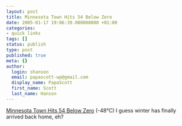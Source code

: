 ```yaml
---
layout: post
title: Minnesota Town Hits 54 Below Zero
date: 2005-01-17 19:06:39.000000000 +01:00
categories:
- quick links
tags: []
status: publish
type: post
published: true
meta: {}
author:
  login: shanson
  email: papascott-wp@gmail.com
  display_name: PapaScott
  first_name: Scott
  last_name: Hanson
---
```

<p><a href="http://home.frontiernet.net/newsdetail.asp?cat=3&id=9674" title="FrontierNet: Minnesota Town Hits 54 Below Zero">Minnesota Town Hits 54 Below Zero</a> (-48&deg;C) I guess winter has finally arrived back home, eh?</p>

